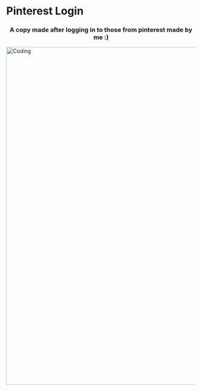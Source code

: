 # Pinterest Login

<h3 align="center">A copy made after logging in to those from pinterest made by me :)</h3>

<img align="center" alt="Coding" width="900"  src="https://c.tenor.com/GfSX-u7VGM4AAAAC/coding.gif">
